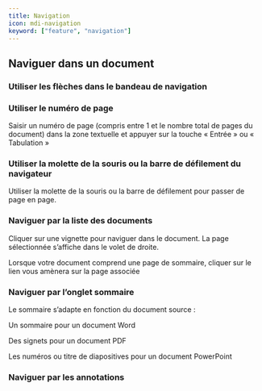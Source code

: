 ```yaml
---
title: Navigation
icon: mdi-navigation
keyword: ["feature", "navigation"]
---
```


## Naviguer dans un document

### Utiliser les flèches dans le bandeau de navigation


### Utiliser le numéro de page


Saisir un numéro de page (compris entre 1 et le nombre total de pages du
document) dans la zone textuelle et appuyer sur la touche « Entrée » ou
« Tabulation »

### Utiliser la molette de la souris ou la barre de défilement du navigateur

Utiliser la molette de la souris ou la barre de défilement pour passer
de page en page.

### Naviguer par la liste des documents


Cliquer sur une vignette pour naviguer dans le document. La page
sélectionnée s’affiche dans le volet de droite.


Lorsque votre document comprend une page de sommaire, cliquer sur le
lien vous amènera sur la page associée


### Naviguer par l’onglet sommaire

Le sommaire s’adapte en fonction du document source :

Un sommaire pour un document Word


Des signets pour un document PDF


Les numéros ou titre de diapositives pour un document PowerPoint


### Naviguer par les annotations

